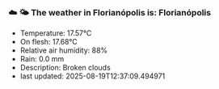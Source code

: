 ### ☁️ 🌤️  The weather in Florianópolis is: Florianópolis

- Temperature: 17.57°C
- On flesh: 17.68°C
- Relative air humidity: 88%
- Rain: 0.0 mm
- Description: Broken clouds
- last updated: 2025-08-19T12:37:09.494971
